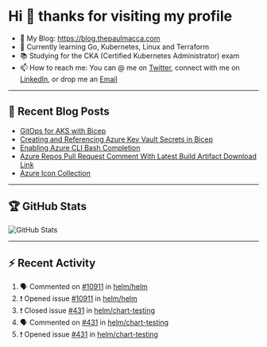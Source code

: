 # Hi 👋 thanks for visiting my profile

- 💬 My Blog: <https://blog.thepaulmacca.com>
- 🌱 Currently learning Go, Kubernetes, Linux and Terraform
- 📚 Studying for the CKA (Certified Kubernetes Administrator) exam
- 📫 How to reach me: You can @ me on [Twitter](https://twitter.com/thepaulmacca), connect with me on [LinkedIn](https://www.linkedin.com/in/thepaulmacca/), or drop me an [Email](mailto:pm@thepaulmacca.com)

---

## :blue_book: Recent Blog Posts
<!-- BLOG-POST-LIST:START -->
- [GitOps for AKS with Bicep](https://blog.thepaulmacca.com/posts/gitops-for-aks-with-bicep/)
- [Creating and Referencing Azure Key Vault Secrets in Bicep](https://blog.thepaulmacca.com/posts/creating-and-referencing-azure-key-vault-secrets-in-bicep/)
- [Enabling Azure CLI Bash Completion](https://blog.thepaulmacca.com/posts/enabling-azure-cli-bash-completion/)
- [Azure Repos Pull Request Comment With Latest Build Artifact Download Link](https://blog.thepaulmacca.com/posts/azure-repos-pull-request-comment-with-latest-build-artifact-download-link/)
- [Azure Icon Collection](https://blog.thepaulmacca.com/posts/azure-icon-collection/)
<!-- BLOG-POST-LIST:END -->

---

## :trophy: GitHub Stats

![GitHub Stats](https://github-readme-stats.vercel.app/api?username=thepaulmacca&count_private=true&show_icons=true&theme=dark)

---

## :zap: Recent Activity

<!--START_SECTION:activity-->
1. 🗣 Commented on [#10911](https://github.com/helm/helm/issues/10911) in [helm/helm](https://github.com/helm/helm)
2. ❗️ Opened issue [#10911](https://github.com/helm/helm/issues/10911) in [helm/helm](https://github.com/helm/helm)
3. ❗️ Closed issue [#431](https://github.com/helm/chart-testing/issues/431) in [helm/chart-testing](https://github.com/helm/chart-testing)
4. 🗣 Commented on [#431](https://github.com/helm/chart-testing/issues/431) in [helm/chart-testing](https://github.com/helm/chart-testing)
5. ❗️ Opened issue [#431](https://github.com/helm/chart-testing/issues/431) in [helm/chart-testing](https://github.com/helm/chart-testing)
<!--END_SECTION:activity-->
